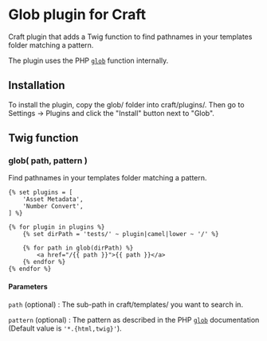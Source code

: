 # Glob plugin for Craft

Craft plugin that adds a Twig function to find pathnames in your templates folder matching a pattern.

The plugin uses the PHP [`glob`][1] function internally.


## Installation

To install the plugin, copy the glob/ folder into craft/plugins/. Then go to Settings → Plugins and click the "Install" button next to "Glob".

## Twig function

### glob( path, pattern )

Find pathnames in your templates folder matching a pattern.

```twig
{% set plugins = [
    'Asset Metadata',
    'Number Convert',
] %}

{% for plugin in plugins %}
    {% set dirPath = 'tests/' ~ plugin|camel|lower ~ '/' %}

    {% for path in glob(dirPath) %}
        <a href="/{{ path }}">{{ path }}</a>
    {% endfor %}
{% endfor %}
```

#### Parameters

`path` (optional)
:   The sub-path in craft/templates/ you want to search in.

`pattern` (optional)
:   The pattern as described in the PHP [`glob`][1] documentation (Default value is `'*.{html,twig}'`).


  [1]: http://php.net/manual/en/function.glob.php
